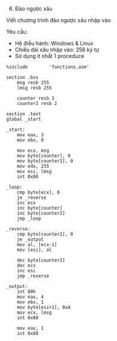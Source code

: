 6. Đảo ngược xâu

Viết chương trình đảo ngược xâu nhập vào

Yêu cầu:

* Hệ điều hành: Windows & Linux
* Chiều dài xâu nhập vào: 256 ký tự
* Sử dụng ít nhất 1 proceduce

````
%include        'functions.asm'

section .bss
	msg resb 255
	lmsg resb 255
	
	counter resb 2
	counter2 resb 2
	
section .text	
global _start

_start:
	mov eax, 3 					
	mov ebx, 0
		
	mov ecx, msg 				
	mov byte[counter], 0	
	mov byte[counter2], 0	
	mov edx, 255				
	mov esi, lmsg
	int 0x80					
			
_loop:
	cmp byte[ecx], 0		
	je _reverse					
	inc ecx
	inc byte[counter]
	inc byte[counter2]
	jmp _loop					
		
_reverse:
	cmp byte[counter2], 0	
	je _output					
	mov al, [ecx-1]				
	mov [esi], al				
		
	dec byte[counter2]			
	dec ecx						
	inc esi						
	jmp _reverse				
	
_output:
	int 80h
	mov eax, 4
	mov ebx, 1
	mov byte[esi+1], 0xA
	mov ecx, lmsg
	int 0x80
		
	mov eax, 1					
	int 0x80
````
